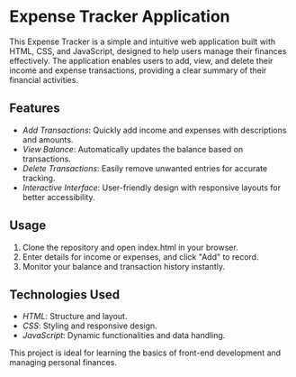 # Expense Tracker Application

This Expense Tracker is a simple and intuitive web application built with HTML, CSS, and JavaScript, designed to help users manage their finances effectively. The application enables users to add, view, and delete their income and expense transactions, providing a clear summary of their financial activities.

## Features
- *Add Transactions*: Quickly add income and expenses with descriptions and amounts.
- *View Balance*: Automatically updates the balance based on transactions.
- *Delete Transactions*: Easily remove unwanted entries for accurate tracking.
- *Interactive Interface*: User-friendly design with responsive layouts for better accessibility.

## Usage
1. Clone the repository and open index.html in your browser.
2. Enter details for income or expenses, and click "Add" to record.
3. Monitor your balance and transaction history instantly.

## Technologies Used
- *HTML*: Structure and layout.
- *CSS*: Styling and responsive design.
- *JavaScript*: Dynamic functionalities and data handling.

This project is ideal for learning the basics of front-end development and managing personal finances.
